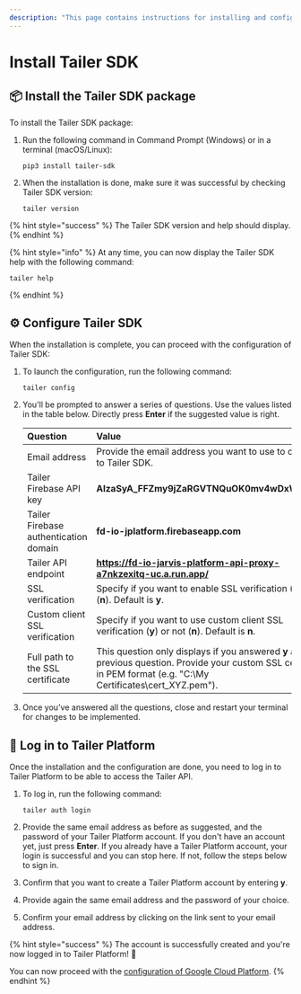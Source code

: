 ```yaml
---
description: "This page contains instructions for installing and configuring Tailer\_SDK, and logging in to Tailer\_Platform."
---
```


# Install Tailer SDK

## 📦 Install the Tailer SDK package

To install the Tailer SDK package:

1. Run the following command in Command Prompt \(Windows\) or in a terminal \(macOS/Linux\):

   ```text
   pip3 install tailer-sdk
   ```

2. When the installation is done, make sure it was successful by checking Tailer SDK version:

   ```text
   tailer version
   ```

{% hint style="success" %}
The Tailer SDK version and help should display.
{% endhint %}

{% hint style="info" %}
At any time, you can now display the Tailer SDK help with the following command:

```text
tailer help
```
{% endhint %}

## ⚙ Configure Tailer SDK

When the installation is complete, you can proceed with the configuration of Tailer SDK:

1. To launch the configuration, run the following command:

   ```text
   tailer config
   ```

2. You'll be prompted to answer a series of questions. Use the values listed in the table below. Directly press **Enter** if the suggested value is right.

   | Question | Value |
   | :--- | :--- |
   | Email address | Provide the email address you want to use to connect to Tailer SDK. |
   | Tailer Firebase API key | **AIzaSyA\_FFZmy9jZaRGVTNQuOK0mv4wDxWOKScQ** |
   | Tailer Firebase authentication domain | **fd-io-jplatform.firebaseapp.com** |
   | Tailer API endpoint | **https://fd-io-jarvis-platform-api-proxy-a7nkzexitq-uc.a.run.app/** |
   | SSL verification | Specify if you want to enable SSL verification \(**y**\) or not \(**n**\). Default is **y**. |
   | Custom client SSL verification | Specify if you want to use custom client SSL verification \(**y**\) or not \(**n**\). Default is **n**. |
   | Full path to the SSL certificate | This question only displays if you answered **y** at the previous question. Provide your custom SSL certificate in PEM format \(e.g. "C:\My Certificates\cert\_XYZ.pem"\). |

3. Once you've answered all the questions, close and restart your terminal for changes to be implemented.

## 👤 Log in to Tailer Platform

Once the installation and the configuration are done, you need to log in to Tailer Platform to be able to access the Tailer API.

1. To log in, run the following command:

   ```text
   tailer auth login
   ```

2. Provide the same email address as before as suggested, and the password of your Tailer Platform account. If you don't have an account yet, just press **Enter**. If you already have a Tailer Platform account, your login is successful and you can stop here. If not, follow the steps below to sign in.
3. Confirm that you want to create a Tailer Platform account by entering **y**.
4. Provide again the same email address and the password of your choice.
5. Confirm your email address by clicking on the link sent to your email address.

{% hint style="success" %}
The account is successfully created and you're now logged in to Tailer Platform! 🎉 

You can now proceed with the [configuration of Google Cloud Platform](set-up-google-cloud-platform.md).
{% endhint %}

